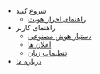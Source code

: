 - شروع کنید
    - [راهنمای احراز هویت](authentication.md)
- راهنمای کاربر
    - [دستیار هوش مصنوعی](ai-assistant.md)
    - [اعلان‌ ها](notifications.md)
    - [تنظیمات زبان](localization.md)
- [درباره ما](about.md)
